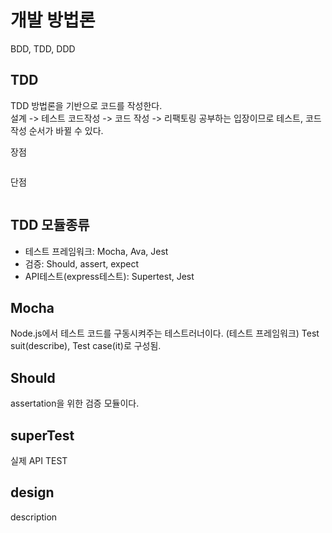 # 개발 방법론
BDD, TDD, DDD

## TDD
TDD 방법론을 기반으로 코드를 작성한다.  
설계 -> 테스트 코드작성 -> 코드 작성 -> 리팩토링 
공부하는 입장이므로 테스트, 코드작성 순서가 바뀔 수 있다.

장점
```
```
단점
```
```

## TDD 모듈종류
- 테스트 프레임워크: Mocha, Ava, Jest
- 검증: Should, assert, expect
- API테스트(express테스트): Supertest, Jest

## Mocha
Node.js에서 테스트 코드를 구동시켜주는 테스트러너이다. (테스트 프레임워크)
Test suit(describe), Test case(it)로 구성됨.  

## Should
assertation을 위한 검증 모듈이다.

## superTest
실제 API TEST

## design
description
